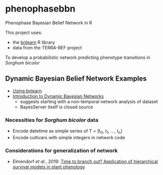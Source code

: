 # phenophasebbn
Phenophase Bayesian Belief Network in R

This project uses:

  - the [bnlearn](https://www.bnlearn.com/) R library
  - data from the TERRA-REF project

 To develop a probabilistic network predicting phenotype transitions in *Sorghum bicolor*

## Dynamic Bayesian Belief Network Examples

- [Using bnlearn](https://www.github.com/rbartelme/phenophasebbn)
- [Introduction to Dynamic Bayesian Networks](https://www.bayesserver.com/docs/introduction/dynamic-bayesian-networks)
  * suggests starting with a non-temporal network analysis of dataset
  * BayesServer itself is closed source

### Necessities for *Sorghum bicolor* data

- Encode datetime as simple series of T = [t<sub>0</sub>, t<sub>1</sub>, ..., t<sub>n</sub>]
- Encode cultivars with simple integers in network code

### Considerations for generalization of network

- Elmendorf *et al.*, 2019: [Time to branch out? Application of hierarchical survival models in plant phenology](https://www.sciencedirect.com/science/article/pii/S0168192319303107?via%3Dihub)
